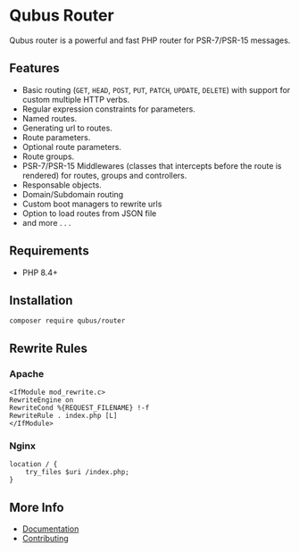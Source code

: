 # Qubus Router

Qubus router is a powerful and fast PHP router for PSR-7/PSR-15 messages.

## Features

* Basic routing (`GET`, `HEAD`, `POST`, `PUT`, `PATCH`, `UPDATE`, `DELETE`) with support for custom multiple HTTP verbs.
* Regular expression constraints for parameters.
* Named routes.
* Generating url to routes.
* Route parameters.
* Optional route parameters.
* Route groups.
* PSR-7/PSR-15 Middlewares (classes that intercepts before the route is rendered) for routes, groups and controllers.
* Responsable objects.
* Domain/Subdomain routing
* Custom boot managers to rewrite urls
* Option to load routes from JSON file
* and more . . .

## Requirements
* PHP 8.4+

## Installation

```
composer require qubus/router
```

## Rewrite Rules

### Apache

```
<IfModule mod_rewrite.c>
RewriteEngine on
RewriteCond %{REQUEST_FILENAME} !-f
RewriteRule . index.php [L]
</IfModule>
```

### Nginx
```
location / {
    try_files $uri /index.php;
}
```

## More Info
- [Documentation](https://docs.qubusphp.com/routing/)
- [Contributing](https://docs.stalframework.com/contributing/)
